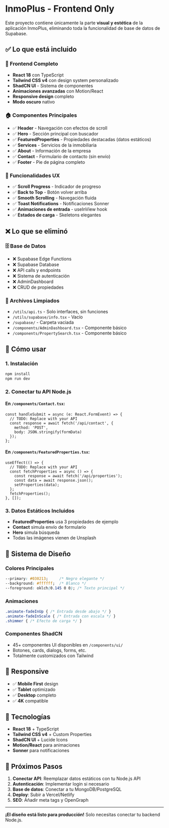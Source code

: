 # InmoPlus - Frontend Only

Este proyecto contiene únicamente la parte **visual y estética** de la aplicación InmoPlus, eliminando toda la funcionalidad de base de datos de Supabase.

## ✅ Lo que está incluido

### 🎨 Frontend Completo
- **React 18** con TypeScript
- **Tailwind CSS v4** con design system personalizado
- **ShadCN UI** - Sistema de componentes
- **Animaciones avanzadas** con Motion/React
- **Responsive design** completo
- **Modo oscuro** nativo

### 🏠 Componentes Principales
- ✅ **Header** - Navegación con efectos de scroll
- ✅ **Hero** - Sección principal con buscador
- ✅ **FeaturedProperties** - Propiedades destacadas (datos estáticos)
- ✅ **Services** - Servicios de la inmobiliaria  
- ✅ **About** - Información de la empresa
- ✅ **Contact** - Formulario de contacto (sin envío)
- ✅ **Footer** - Pie de página completo

### 🎯 Funcionalidades UX
- ✅ **Scroll Progress** - Indicador de progreso
- ✅ **Back to Top** - Botón volver arriba
- ✅ **Smooth Scrolling** - Navegación fluida
- ✅ **Toast Notifications** - Notificaciones Sonner
- ✅ **Animaciones de entrada** - useInView hook
- ✅ **Estados de carga** - Skeletons elegantes

## ❌ Lo que se eliminó

### 🗄️ Base de Datos
- ❌ Supabase Edge Functions
- ❌ Supabase Database
- ❌ API calls y endpoints
- ❌ Sistema de autenticación
- ❌ AdminDashboard
- ❌ CRUD de propiedades

### 📁 Archivos Limpiados
- `/utils/api.ts` - Solo interfaces, sin funciones
- `/utils/supabase/info.tsx` - Vacío
- `/supabase/` - Carpeta vaciada
- `/components/AdminDashboard.tsx` - Componente básico
- `/components/PropertySearch.tsx` - Componente básico

## 🚀 Cómo usar

### 1. Instalación
```bash
npm install
npm run dev
```

### 2. Conectar tu API Node.js

#### En `/components/Contact.tsx`:
```tsx
const handleSubmit = async (e: React.FormEvent) => {
  // TODO: Replace with your API
  const response = await fetch('/api/contact', {
    method: 'POST',
    body: JSON.stringify(formData)
  });
};
```

#### En `/components/FeaturedProperties.tsx`:
```tsx
useEffect(() => {
  // TODO: Replace with your API
  const fetchProperties = async () => {
    const response = await fetch('/api/properties');
    const data = await response.json();
    setProperties(data);
  };
  fetchProperties();
}, []);
```

### 3. Datos Estáticos Incluidos
- **FeaturedProperties** usa 3 propiedades de ejemplo
- **Contact** simula envío de formulario
- **Hero** simula búsqueda
- Todas las imágenes vienen de Unsplash

## 🎨 Sistema de Diseño

### Colores Principales
```css
--primary: #030213;     /* Negro elegante */
--background: #ffffff;  /* Blanco */
--foreground: oklch(0.145 0 0); /* Texto principal */
```

### Animaciones
```css
.animate-fadeInUp { /* Entrada desde abajo */ }
.animate-fadeInScale { /* Entrada con escala */ }
.shimmer { /* Efecto de carga */ }
```

### Componentes ShadCN
- 45+ componentes UI disponibles en `/components/ui/`
- Botones, cards, dialogs, forms, etc.
- Totalmente customizados con Tailwind

## 📱 Responsive

- ✅ **Mobile First** design
- ✅ **Tablet** optimizado  
- ✅ **Desktop** completo
- ✅ **4K** compatible

## 🔧 Tecnologías

- **React 18** + TypeScript
- **Tailwind CSS v4** + Custom Properties
- **ShadCN UI** + Lucide Icons
- **Motion/React** para animaciones
- **Sonner** para notificaciones

## 📝 Próximos Pasos

1. **Conectar API**: Reemplazar datos estáticos con tu Node.js API
2. **Autenticación**: Implementar login si necesario
3. **Base de datos**: Conectar a tu MongoDB/PostgreSQL
4. **Deploy**: Subir a Vercel/Netlify
5. **SEO**: Añadir meta tags y OpenGraph

---

**¡El diseño está listo para producción!** Solo necesitas conectar tu backend Node.js.